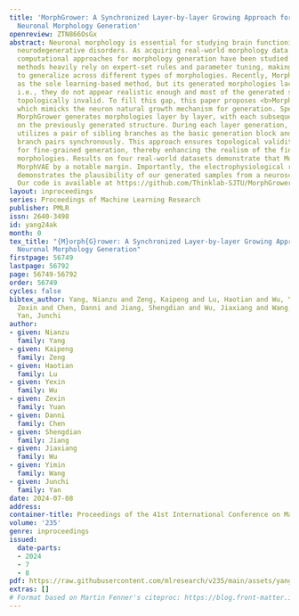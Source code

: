 ```yaml
---
title: 'MorphGrower: A Synchronized Layer-by-layer Growing Approach for Plausible
  Neuronal Morphology Generation'
openreview: ZTN866OsGx
abstract: Neuronal morphology is essential for studying brain functioning and understanding
  neurodegenerative disorders. As acquiring real-world morphology data is expensive,
  computational approaches for morphology generation have been studied. Traditional
  methods heavily rely on expert-set rules and parameter tuning, making it difficult
  to generalize across different types of morphologies. Recently, MorphVAE was introduced
  as the sole learning-based method, but its generated morphologies lack plausibility,
  i.e., they do not appear realistic enough and most of the generated samples are
  topologically invalid. To fill this gap, this paper proposes <b>MorphGrower</b>,
  which mimicks the neuron natural growth mechanism for generation. Specifically,
  MorphGrower generates morphologies layer by layer, with each subsequent layer conditioned
  on the previously generated structure. During each layer generation, MorphGrower
  utilizes a pair of sibling branches as the basic generation block and generates
  branch pairs synchronously. This approach ensures topological validity and allows
  for fine-grained generation, thereby enhancing the realism of the final generated
  morphologies. Results on four real-world datasets demonstrate that MorphGrower outperforms
  MorphVAE by a notable margin. Importantly, the electrophysiological response simulation
  demonstrates the plausibility of our generated samples from a neuroscience perspective.
  Our code is available at https://github.com/Thinklab-SJTU/MorphGrower.
layout: inproceedings
series: Proceedings of Machine Learning Research
publisher: PMLR
issn: 2640-3498
id: yang24ak
month: 0
tex_title: "{M}orph{G}rower: A Synchronized Layer-by-layer Growing Approach for Plausible
  Neuronal Morphology Generation"
firstpage: 56749
lastpage: 56792
page: 56749-56792
order: 56749
cycles: false
bibtex_author: Yang, Nianzu and Zeng, Kaipeng and Lu, Haotian and Wu, Yexin and Yuan,
  Zexin and Chen, Danni and Jiang, Shengdian and Wu, Jiaxiang and Wang, Yimin and
  Yan, Junchi
author:
- given: Nianzu
  family: Yang
- given: Kaipeng
  family: Zeng
- given: Haotian
  family: Lu
- given: Yexin
  family: Wu
- given: Zexin
  family: Yuan
- given: Danni
  family: Chen
- given: Shengdian
  family: Jiang
- given: Jiaxiang
  family: Wu
- given: Yimin
  family: Wang
- given: Junchi
  family: Yan
date: 2024-07-08
address:
container-title: Proceedings of the 41st International Conference on Machine Learning
volume: '235'
genre: inproceedings
issued:
  date-parts:
  - 2024
  - 7
  - 8
pdf: https://raw.githubusercontent.com/mlresearch/v235/main/assets/yang24ak/yang24ak.pdf
extras: []
# Format based on Martin Fenner's citeproc: https://blog.front-matter.io/posts/citeproc-yaml-for-bibliographies/
---
```

